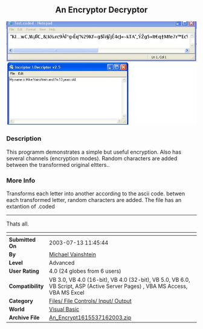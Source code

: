 ﻿<div align="center">

## An Encryptor Decryptor

<img src="PIC2003716258524175.JPG">
</div>

### Description

This programm demonstrates a simple but useful encryption. Also has several channels (encryption modes). Random characters are added between the transformed original eltters..
 
### More Info
 
Transforms each letter into another according to the ascii code. betwen each transformed letter, random characters are added. The file has an extantion of .coded 

----

Thats all.


<span>             |<span>
---                |---
**Submitted On**   |2003-07-13 11:45:44
**By**             |[Michael Vainshtein](https://github.com/Planet-Source-Code/PSCIndex/blob/master/ByAuthor/michael-vainshtein.md)
**Level**          |Advanced
**User Rating**    |4.0 (24 globes from 6 users)
**Compatibility**  |VB 3\.0, VB 4\.0 \(16\-bit\), VB 4\.0 \(32\-bit\), VB 5\.0, VB 6\.0, VB Script, ASP \(Active Server Pages\) , VBA MS Access, VBA MS Excel
**Category**       |[Files/ File Controls/ Input/ Output](https://github.com/Planet-Source-Code/PSCIndex/blob/master/ByCategory/files-file-controls-input-output__1-3.md)
**World**          |[Visual Basic](https://github.com/Planet-Source-Code/PSCIndex/blob/master/ByWorld/visual-basic.md)
**Archive File**   |[An\_Encrypt1615537162003\.zip](https://github.com/Planet-Source-Code/michael-vainshtein-an-encryptor-decryptor__1-46937/archive/master.zip)








